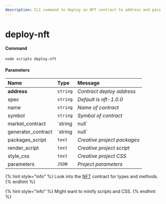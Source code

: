 ```yaml
---
description: CLI command to deploy an NFT contract to address and pass init props.
---
```


# deploy-nft

#### Command

```text
node scripts deploy-nft
```

#### Parameters

| Name | Type | Message |
| :--- | :--- | :--- |
| **address** | `string` | _Contract deploy address_ |
| spec | `string` | _Default is nft-1.0.0_ |
| name | `string` | _Name of contract_ |
| symbol | `string` | _Symbol of contract_ |
| market\_contract | `string | null` | _Address of the Market_ |
| generator\_contract | `string | null` | _Address of the Generator_ |
| packages\_script | `text` | _Creative project packages_ |
| render\_script | `text` | _Creative project script_ |
| style\_css | `text` | _Creative project CSS_ |
| parameters | `JSON` | _Project parameters_ |

{% hint style="info" %}
Look into the [NFT](../contracts/nft.md) contract for types and methods.
{% endhint %}

{% hint style="info" %}
Might want to minify scripts and CSS.
{% endhint %}

